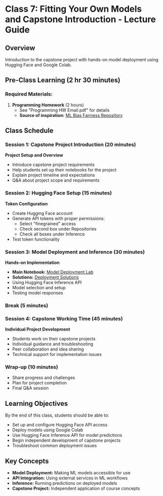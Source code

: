 # Class 7: Fitting Your Own Models and Capstone Introduction - Lecture Guide

## Overview
Introduction to the capstone project with hands-on model deployment using Hugging Face and Google Colab.

## Pre-Class Learning (2 hr 30 minutes)
### Required Materials:
1. **Programming Homework** (2 hours)
   - See "Programming HW Email.pdf" for details
   - **Source of inspiration:** [ML Bias Fairness Repository](https://github.com/heyaudace/ml-bias-fairness/tree/master)

## Class Schedule

### Session 1: Capstone Project Introduction (20 minutes)
**Project Setup and Overview**
- Introduce capstone project requirements
- Help students set up their notebooks for the project
- Explain project timeline and expectations
- Q&A about project scope and requirements

### Session 2: Hugging Face Setup (15 minutes)
**Token Configuration**
- Create Hugging Face account
- Generate API tokens with proper permissions:
  - Select "finegrained" access
  - Check second box under Repositories
  - Check all boxes under Inference
- Test token functionality

### Session 3: Model Deployment and Inference (30 minutes)
**Hands-on Implementation**
- **Main Notebook:** [Model Deployment Lab](https://colab.research.google.com/drive/1m3lL9cBu88xp-ctTn8lWvWfHtKG5j7XY?usp=sharing)
- **Solutions:** [Deployment Solutions](https://colab.research.google.com/drive/1piwYEZaa3spvogYOTJ9hn8SP0Zs_8e8Z?usp=sharing)
- Using Hugging Face Inference API
- Model selection and setup
- Testing model responses

### Break (5 minutes)

### Session 4: Capstone Working Time (45 minutes)
**Individual Project Development**
- Students work on their capstone projects
- Individual guidance and troubleshooting
- Peer collaboration and idea sharing
- Technical support for implementation issues

### Wrap-up (10 minutes)
- Share progress and challenges
- Plan for project completion
- Final Q&A session

## Learning Objectives
By the end of this class, students should be able to:
- Set up and configure Hugging Face API access
- Deploy models using Google Colab
- Use Hugging Face Inference API for model predictions
- Begin independent development of capstone projects
- Troubleshoot common deployment issues

## Key Concepts
- **Model Deployment:** Making ML models accessible for use
- **API Integration:** Using external services in ML workflows
- **Inference:** Running predictions on deployed models
- **Capstone Project:** Independent application of course concepts




